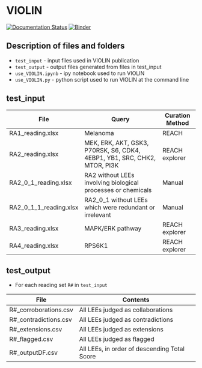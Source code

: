# VIOLIN
[![Documentation Status](https://readthedocs.org/projects/theviolin/badge/?version=latest)](https://theviolin.readthedocs.io/en/latest/?badge=latest)
[![Binder](https://mybinder.org/badge_logo.svg)](https://mybinder.org/v2/gh/pitt-miskov-zivanov-lab/VIOLIN/HEAD?labpath=%2Fexamples%2Fuse_VIOLIN.ipynb)

## Description of files and folders

- `test_input` - input files used in VIOLIN publication
- `test_output` - output files generated from files in test_input
- `use_VIOLIN.ipynb` - ipy notebook used to run VIOLIN
- `use_VIOLIN.py` - python script used to run VIOLIN at the command line


## test_input

| File                   | Query                                                                    | Curation Method |
|------------------------|--------------------------------------------------------------------------|-----------------|
| RA1_reading.xlsx       | Melanoma                                                                 | REACH           |
| RA2_reading.xlsx       | MEK, ERK, AKT, GSK3, P70RSK, S6, CDK4, 4EBP1, YB1, SRC, CHK2, MTOR, PI3K | REACH explorer  |
| RA2_0_1_reading.xlsx   | RA2 without LEEs involving biological processes or chemicals             | Manual          |
| RA2_0_1_1_reading.xlsx | RA2_0_1 without LEEs which were redundant or irrelevant                  | Manual          |
| RA3_reading.xlsx       | MAPK/ERK pathway                                                         | REACH explorer  |
| RA4_reading.xlsx       | RPS6K1                                                                   | REACH explorer  |

## test_output
- For each reading set `R#` in `test_input`

| File                  | Contents                                     |
|-----------------------|----------------------------------------------|
| R#_corroborations.csv | All LEEs judged as collaborations            |
| R#_contradictions.csv | All LEEs judged as contradictions            |
| R#_extensions.csv     | All LEEs judged as extensions                |
| R#_flagged.csv        | All LEEs judged as flagged                   |
| R#_outputDF.csv       | All LEEs, in order of descending Total Score |
